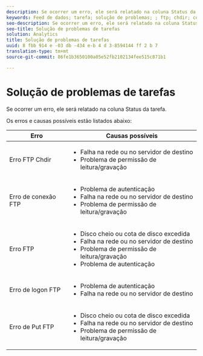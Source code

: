 ```yaml
---
description: Se ocorrer um erro, ele será relatado na coluna Status da tarefa.
keywords: Feed de dados; tarefa; solução de problemas; ; ftp; chdir; connect; login; put
seo-description: Se ocorrer um erro, ele será relatado na coluna Status da tarefa.
seo-title: Solução de problemas de tarefas
solution: Analytics
title: Solução de problemas de tarefas
uuid: 8 fbb 914 e -03 db -434 e-b 4 d 3-8594144 ff 2 b 7
translation-type: tm+mt
source-git-commit: 86fe1b3650100a05e52fb2102134fee515c871b1

---
```



# Solução de problemas de tarefas

Se ocorrer um erro, ele será relatado na coluna Status da tarefa.

Os erros e causas possíveis estão listados abaixo:

<table id="table_BE2921B8E7C94B0EB88774321B8692F0"> 
 <thead> 
  <tr> 
   <th colname="col1" class="entry"> Erro </th> 
   <th colname="col2" class="entry"> Causas possíveis </th> 
  </tr> 
 </thead>
 <tbody> 
  <tr> 
   <td colname="col1"> <p> Erro FTP Chdir </p> </td> 
   <td colname="col2"> <p> 
     <ul id="ul_79AB3EA974CC46A0A645A439BC612D88"> 
      <li id="li_4A6A5922275946908E06499E8EAAF18B"> Falha na rede ou no servidor de destino </li> 
      <li id="li_33393FF286624A63B12991DCE079841D">Problema de permissão de leitura/gravação </li> 
     </ul> </p> </td> 
  </tr> 
  <tr> 
   <td colname="col1"> <p> Erro de conexão FTP </p> </td> 
   <td colname="col2"> <p> 
     <ul id="ul_5F926078850D4495B83BC938395CAC6B"> 
      <li id="li_A72A357F6289438EA1A091AC4FD3A3D0"> Problema de autenticação </li> 
      <li id="li_48532C78285E4DB6A47B1435A5FA549B"> Falha na rede ou no servidor de destino </li> 
      <li id="li_11DF6FA218CA48539C4561695234CA4D"> Problema de permissão de leitura/gravação </li> 
     </ul> </p> </td> 
  </tr> 
  <tr> 
   <td colname="col1"> <p> Erro FTP </p> </td> 
   <td colname="col2"> <p> 
     <ul id="ul_020BA1DC81F645FFABCAD07E51351D1E"> 
      <li id="li_8566EECEFD344BFDB638259474A8E8EA"> Disco cheio ou cota de disco excedida </li> 
      <li id="li_15CD50ED54F846F79BFDF25359864C59"> Falha na rede ou no servidor de destino </li> 
      <li id="li_741A3315C0B940D3A9874F15C78B4F28"> Problema de permissão de leitura/gravação </li> 
      <li id="li_49F707F7F65A443F8AC6E058E3D89B96"> Problema de autenticação </li> 
     </ul> </p> </td> 
  </tr> 
  <tr> 
   <td colname="col1"> <p> Erro de logon FTP </p> </td> 
   <td colname="col2"> <p> 
     <ul id="ul_F7F128ADF1FD4E9D8B79424A6432378E"> 
      <li id="li_68C377CAD50346B1B9937B77E7EB2AAD"> Problema de autenticação </li> 
      <li id="li_7EA91C90FFC0493EA156292620EF1589"> Falha na rede ou no servidor de destino </li> 
     </ul> </p> </td> 
  </tr> 
  <tr> 
   <td colname="col1"> <p> Erro de Put FTP </p> </td> 
   <td colname="col2"> <p> 
     <ul id="ul_760DA2CBD46B4C348BE3B7B43E803FD9"> 
      <li id="li_6578482722E14E998515B4B3EA370C44"> Disco cheio ou cota de disco excedida </li> 
      <li id="li_342240DDD9D3423198C23123473D539C"> Falha na rede ou no servidor de destino </li> 
      <li id="li_44CEFE1D92A74842A6321C416637421F"> Problema de permissão de leitura/gravação </li> 
     </ul> </p> </td> 
  </tr> 
 </tbody> 
</table>